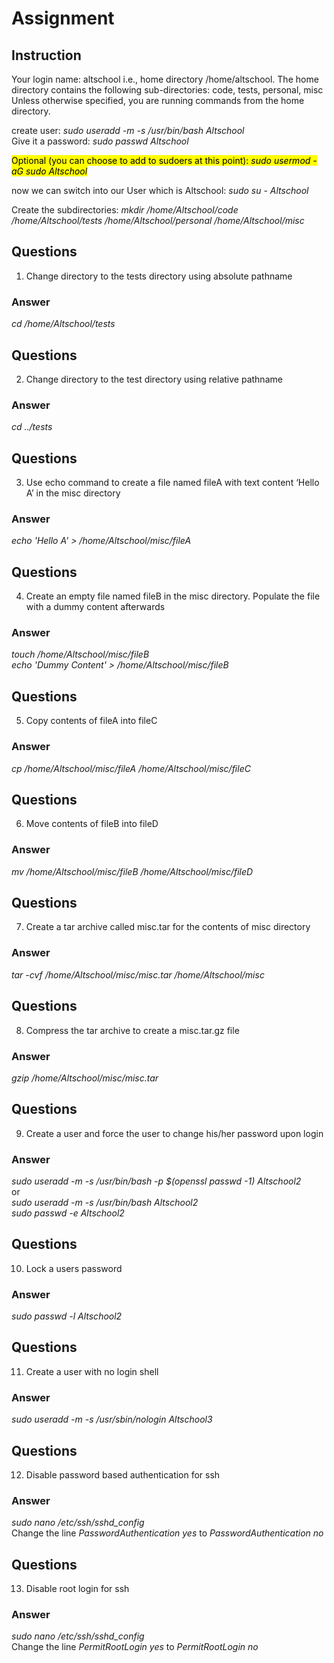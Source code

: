 # Assignment

## Instruction
Your login name: altschool i.e., home directory /home/altschool. The home directory contains the following sub-directories: code, tests, personal, misc Unless otherwise specified, you are running commands from the home directory.

create user: <i>sudo useradd -m -s /usr/bin/bash Altschool</i><br>
Give it a password: <i>sudo passwd Altschool</i><br>

<mark>Optional (you can choose to add to sudoers at this point): </marrk><i>sudo usermod -aG sudo Altschool</i>

now we can switch into our User which is Altschool: <i>sudo su - Altschool</i><br>

Create the subdirectories: <i>mkdir /home/Altschool/code /home/Altschool/tests /home/Altschool/personal /home/Altschool/misc</i><br>

## Questions
1. Change directory to the tests directory using absolute pathname
### Answer
<i>cd /home/Altschool/tests</i><br>

## Questions
2. Change directory to the test directory using relative pathname
### Answer
<i>cd ../tests</i><br>

## Questions
3. Use echo command to create a file named fileA with text content ‘Hello A’ in the misc directory
### Answer
<i>echo 'Hello A' > /home/Altschool/misc/fileA</i><br>

## Questions
4. Create an empty file named fileB in the misc directory. Populate the file with a dummy content afterwards
### Answer
<i>touch /home/Altschool/misc/fileB</i><br>
<i>echo 'Dummy Content' > /home/Altschool/misc/fileB</i><br>

## Questions
5. Copy contents of fileA into fileC
### Answer
<i>cp /home/Altschool/misc/fileA /home/Altschool/misc/fileC</i><br>

## Questions
6. Move contents of fileB into fileD
### Answer
<i>mv /home/Altschool/misc/fileB  /home/Altschool/misc/fileD</i><br>

## Questions
7. Create a tar archive called misc.tar for the contents of misc directory
### Answer
<i>tar -cvf /home/Altschool/misc/misc.tar /home/Altschool/misc</i><br>

## Questions
8. Compress the tar archive to create a misc.tar.gz file
### Answer
<i>gzip /home/Altschool/misc/misc.tar</i><br>

## Questions
9. Create a user and force the user to change his/her password upon login
### Answer
<i>sudo useradd -m -s /usr/bin/bash -p $(openssl passwd -1) Altschool2</i><br>
or<br>
<i>sudo useradd -m -s /usr/bin/bash Altschool2</i><br>
<i>sudo passwd -e Altschool2</i><br>

## Questions
10. Lock a users password
### Answer
<i>sudo passwd -l Altschool2</i><br>

## Questions
11. Create a user with no login shell
### Answer
<i>sudo useradd -m -s /usr/sbin/nologin Altschool3</i><br>

## Questions
12. Disable password based authentication for ssh
### Answer
<i>sudo nano /etc/ssh/sshd_config</i><br>
Change the line <i>PasswordAuthentication yes</i> to <i>PasswordAuthentication no</i><br>


## Questions
13. Disable root login for ssh
### Answer
<i>sudo nano /etc/ssh/sshd_config</i><br>
Change the line <i>PermitRootLogin yes</i> to <i>PermitRootLogin no</i><br>